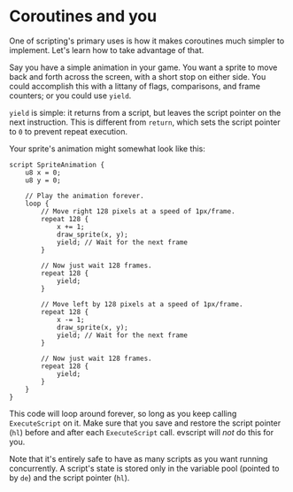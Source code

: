 # Coroutines and you

One of scripting's primary uses is how it makes coroutines much simpler to implement.
Let's learn how to take advantage of that.

Say you have a simple animation in your game.
You want a sprite to move back and forth across the screen, with a short stop on either side.
You could accomplish this with a littany of flags, comparisons, and frame counters; or you could use `yield`.

`yield` is simple: it returns from a script, but leaves the script pointer on the next instruction.
This is different from `return`, which sets the script pointer to `0` to prevent repeat execution.

Your sprite's animation might somewhat look like this:
```evsscript
script SpriteAnimation {
	u8 x = 0;
	u8 y = 0;

	// Play the animation forever.
	loop {
		// Move right 128 pixels at a speed of 1px/frame.
		repeat 128 {
			x += 1;
			draw_sprite(x, y);
			yield; // Wait for the next frame
		}

		// Now just wait 128 frames.
		repeat 128 {
			yield;
		}

		// Move left by 128 pixels at a speed of 1px/frame.
		repeat 128 {
			x -= 1;
			draw_sprite(x, y);
			yield; // Wait for the next frame
		}

		// Now just wait 128 frames.
		repeat 128 {
			yield;
		}
	}
}
```

This code will loop around forever, so long as you keep calling `ExecuteScript` on it.
Make sure that you save and restore the script pointer (`hl`) before and after each `ExecuteScript` call.
evscript will *not* do this for you.

Note that it's entirely safe to have as many scripts as you want running concurrently.
A script's state is stored only in the variable pool (pointed to by `de`) and the script pointer (`hl`).
